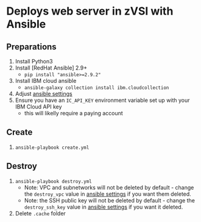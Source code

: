 # Deploys web server in zVSI with Ansible

## Preparations

1. Install Python3
2. Install [RedHat Ansible] 2.9+
   - `pip install "ansible>=2.9.2"`
3. Install IBM cloud ansible
   - `ansible-galaxy collection install ibm.cloudcollection`
4. Adjust [ansible settings](group_vars/all.yml)
5. Ensure you have an `IC_API_KEY` environment variable set up with your
   IBM Cloud API key
    - this will likelly require a paying account


## Create

1. `ansible-playbook create.yml`

## Destroy

1. `ansible-playbook destroy.yml`
   - Note: VPC and subnetworks will not be deleted by default - change the `destroy_vpc` value in
     [ansible settings](group_vars/all.yml) if you want them deleted.
   - Note: the SSH public key will not be deleted by default - change the `destroy_ssh_key` value in
     [ansible settings](group_vars/all.yml) if you want it deleted.
2. Delete `.cache` folder
